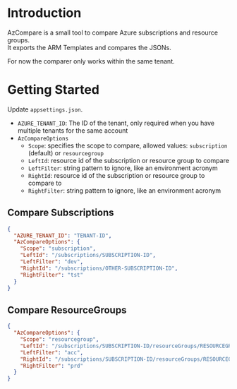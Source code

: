# Introduction 
AzCompare is a small tool to compare Azure subscriptions and resource groups.   
It exports the ARM Templates and compares the JSONs.

For now the comparer only works within the same tenant.

# Getting Started
Update `appsettings.json`.

- `AZURE_TENANT_ID`: The ID of the tenant, only required when you have multiple tenants for the same account
- `AzCompareOptions`
   - `Scope`: specifies the scope to compare, allowed values: `subscription` (default) or `resourcegroup`
   - `LeftId`: resource id of the subscription or resource group to compare
   - `LeftFilter`: string pattern to ignore, like an environment acronym
   - `RightId`: resource id of the subscription or resource group to compare to
   - `RightFilter`: string pattern to ignore, like an environment acronym

## Compare Subscriptions
```json
{
  "AZURE_TENANT_ID": "TENANT-ID",
  "AzCompareOptions": {
    "Scope": "subscription",
    "LeftId": "/subscriptions/SUBSCRIPTION-ID",
    "LeftFilter": "dev",
    "RightId": "/subscriptions/OTHER-SUBSCRIPTION-ID",
    "RightFilter": "tst"
  }
}
```

## Compare ResourceGroups
```json
{
  "AzCompareOptions": {
    "Scope": "resourcegroup",
    "LeftId": "/subscriptions/SUBSCRIPTION-ID/resourceGroups/RESOURCEGROUP-NAME",
    "LeftFilter": "acc",
    "RightId": "/subscriptions/SUBSCRIPTION-ID/resourceGroups/RESOURCEGROUP-NAME",
    "RightFilter": "prd"
  }
}
```